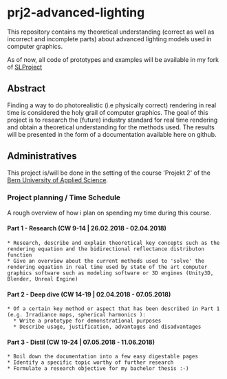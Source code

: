 # prj2-advanced-lighting
This repository contains my theoretical understanding (correct as well as incorrect and incomplete parts) about advanced lighting models used in computer graphics.

As of now, all code of prototypes and examples will be available in my fork of [SLProject](https://github.com/s-thoeni/SLProject)

## Abstract
Finding a way to do photorealistic (i.e physically correct) rendering in real time is considered the holy grail of computer graphics. The goal of this project is to research the (future) industry standard for real time rendering and obtain a theoretical understanding for the methods used. The results will be presented in the form of a documentation available here on github. 

## Administratives
This project is/will be done in the setting of the course 'Projekt 2' of the [Bern University of Applied Science](https://www.ti.bfh.ch/).

### Project planning / Time Schedule
A rough overview of how i plan on spending my time during this course. 
#### Part 1 - Research (CW 9-14 | 26.02.2018 - 02.04.2018)
    * Research, describe and explain theoretical key concepts such as the rendering equation and the bidirectional reflectance distributon function
    * Give an overview about the current methods used to 'solve' the rendering equation in real time used by state of the art computer graphics software such as modeling software or 3D engines (Unity3D, Blender, Unreal Engine)
 
#### Part 2 - Deep dive (CW 14-19 | 02.04.2018 - 07.05.2018)
    * Of a certain key method or aspect that has been described in Part 1 (e.g. Irradiance maps, spherical harmonics ):
      * Write a prototype for demonstrational purposes
      * Describe usage, justification, advantages and disadvantages
      
#### Part 3 - Distil (CW 19-24 | 07.05.2018 - 11.06.2018)
    * Boil down the documentation into a few easy digestable pages
    * Identify a specific topic worthy of further research 
    * Formulate a research objective for my bachelor thesis :-) 

